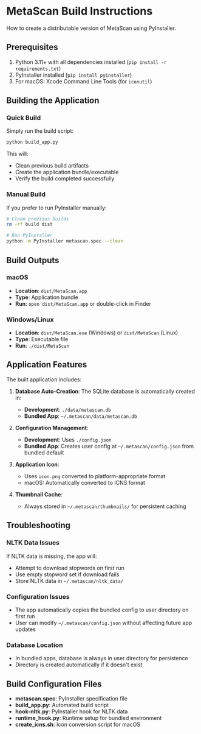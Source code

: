 # MetaScan Build Instructions

How to create a distributable version of MetaScan using PyInstaller.

## Prerequisites

1. Python 3.11+ with all dependencies installed (`pip install -r requirements.txt`)
2. PyInstaller installed (`pip install pyinstaller`)
3. For macOS: Xcode Command Line Tools (for `iconutil`)

## Building the Application

### Quick Build

Simply run the build script:

```bash
python build_app.py
```

This will:
- Clean previous build artifacts
- Create the application bundle/executable  
- Verify the build completed successfully

### Manual Build

If you prefer to run PyInstaller manually:

```bash
# Clean previous builds
rm -rf build dist

# Run PyInstaller
python -m PyInstaller metascan.spec --clean
```

## Build Outputs

### macOS
- **Location**: `dist/MetaScan.app`
- **Type**: Application bundle
- **Run**: `open dist/MetaScan.app` or double-click in Finder

### Windows/Linux  
- **Location**: `dist/MetaScan.exe` (Windows) or `dist/MetaScan` (Linux)
- **Type**: Executable file
- **Run**: `./dist/MetaScan`

## Application Features

The built application includes:

1. **Database Auto-Creation**: The SQLite database is automatically created in:
   - **Development**: `./data/metascan.db`
   - **Bundled App**: `~/.metascan/data/metascan.db`

2. **Configuration Management**: 
   - **Development**: Uses `./config.json`
   - **Bundled App**: Creates user config at `~/.metascan/config.json` from bundled default

3. **Application Icon**: 
   - Uses `icon.png` converted to platform-appropriate format
   - macOS: Automatically converted to ICNS format

4. **Thumbnail Cache**: 
   - Always stored in `~/.metascan/thumbnails/` for persistent caching

## Troubleshooting

### NLTK Data Issues
If NLTK data is missing, the app will:
- Attempt to download stopwords on first run
- Use empty stopword set if download fails
- Store NLTK data in `~/.metascan/nltk_data/`

### Configuration Issues
- The app automatically copies the bundled config to user directory on first run
- User can modify `~/.metascan/config.json` without affecting future app updates

### Database Location
- In bundled apps, database is always in user directory for persistence
- Directory is created automatically if it doesn't exist

## Build Configuration Files

- **metascan.spec**: PyInstaller specification file
- **build_app.py**: Automated build script
- **hook-nltk.py**: PyInstaller hook for NLTK data
- **runtime_hook.py**: Runtime setup for bundled environment
- **create_icns.sh**: Icon conversion script for macOS
